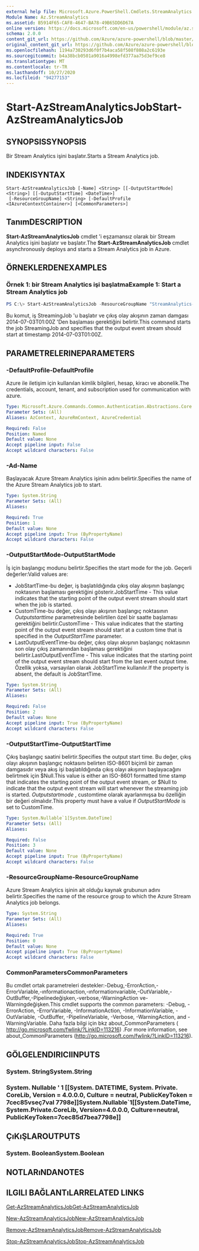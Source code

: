 ```yaml
---
external help file: Microsoft.Azure.PowerShell.Cmdlets.StreamAnalytics.dll-Help.xml
Module Name: Az.StreamAnalytics
ms.assetid: B5914F65-CAF8-4647-BA78-49B65DD6D67A
online version: https://docs.microsoft.com/en-us/powershell/module/az.streamanalytics/start-azstreamanalyticsjob
schema: 2.0.0
content_git_url: https://github.com/Azure/azure-powershell/blob/master/src/StreamAnalytics/StreamAnalytics/help/Start-AzStreamAnalyticsJob.md
original_content_git_url: https://github.com/Azure/azure-powershell/blob/master/src/StreamAnalytics/StreamAnalytics/help/Start-AzStreamAnalyticsJob.md
ms.openlocfilehash: 1194a730293d6f0f7b4aca58f508f808a2c6193e
ms.sourcegitcommit: b4a38bcb0501a9016a4998efd377aa75d3ef9ce8
ms.translationtype: MT
ms.contentlocale: tr-TR
ms.lasthandoff: 10/27/2020
ms.locfileid: "94277153"
---
```

# <span data-ttu-id="1bb57-101">Start-AzStreamAnalyticsJob</span><span class="sxs-lookup"><span data-stu-id="1bb57-101">Start-AzStreamAnalyticsJob</span></span>

## <span data-ttu-id="1bb57-102">SYNOPSIS</span><span class="sxs-lookup"><span data-stu-id="1bb57-102">SYNOPSIS</span></span>
<span data-ttu-id="1bb57-103">Bir Stream Analytics işini başlatır.</span><span class="sxs-lookup"><span data-stu-id="1bb57-103">Starts a Stream Analytics job.</span></span>

## <span data-ttu-id="1bb57-104">INDEKI</span><span class="sxs-lookup"><span data-stu-id="1bb57-104">SYNTAX</span></span>

```
Start-AzStreamAnalyticsJob [-Name] <String> [[-OutputStartMode] <String>] [[-OutputStartTime] <DateTime>]
 [-ResourceGroupName] <String> [-DefaultProfile <IAzureContextContainer>] [<CommonParameters>]
```

## <span data-ttu-id="1bb57-105">Tanım</span><span class="sxs-lookup"><span data-stu-id="1bb57-105">DESCRIPTION</span></span>
<span data-ttu-id="1bb57-106">**Start-AzStreamAnalyticsJob** cmdlet 'i eşzamansız olarak bir Stream Analytics işini başlatır ve başlatır.</span><span class="sxs-lookup"><span data-stu-id="1bb57-106">The **Start-AzStreamAnalyticsJob** cmdlet asynchronously deploys and starts a Stream Analytics job in Azure.</span></span>

## <span data-ttu-id="1bb57-107">ÖRNEKLERDEN</span><span class="sxs-lookup"><span data-stu-id="1bb57-107">EXAMPLES</span></span>

### <span data-ttu-id="1bb57-108">Örnek 1: bir Stream Analytics işi başlatma</span><span class="sxs-lookup"><span data-stu-id="1bb57-108">Example 1: Start a Stream Analytics job</span></span>
```powershell
PS C:\> Start-AzStreamAnalyticsJob -ResourceGroupName "StreamAnalytics-Default-West-US" -Name "StreamingJob" -OutputStartMode "CustomTime" -OutputStartTime "2014-07-03T01:00Z"
```

<span data-ttu-id="1bb57-109">Bu komut, iş StreamingJob 'u başlatır ve çıkış olay akışının zaman damgası 2014-07-03T01:00Z 'Den başlaması gerektiğini belirtir.</span><span class="sxs-lookup"><span data-stu-id="1bb57-109">This command starts the job StreamingJob and specifies that the output event stream should start at timestamp 2014-07-03T01:00Z.</span></span>

## <span data-ttu-id="1bb57-110">PARAMETRELERINE</span><span class="sxs-lookup"><span data-stu-id="1bb57-110">PARAMETERS</span></span>

### <span data-ttu-id="1bb57-111">-DefaultProfile</span><span class="sxs-lookup"><span data-stu-id="1bb57-111">-DefaultProfile</span></span>
<span data-ttu-id="1bb57-112">Azure ile iletişim için kullanılan kimlik bilgileri, hesap, kiracı ve abonelik.</span><span class="sxs-lookup"><span data-stu-id="1bb57-112">The credentials, account, tenant, and subscription used for communication with azure.</span></span>

```yaml
Type: Microsoft.Azure.Commands.Common.Authentication.Abstractions.Core.IAzureContextContainer
Parameter Sets: (All)
Aliases: AzContext, AzureRmContext, AzureCredential

Required: False
Position: Named
Default value: None
Accept pipeline input: False
Accept wildcard characters: False
```

### <span data-ttu-id="1bb57-113">-Ad</span><span class="sxs-lookup"><span data-stu-id="1bb57-113">-Name</span></span>
<span data-ttu-id="1bb57-114">Başlayacak Azure Stream Analytics işinin adını belirtir.</span><span class="sxs-lookup"><span data-stu-id="1bb57-114">Specifies the name of the Azure Stream Analytics job to start.</span></span>

```yaml
Type: System.String
Parameter Sets: (All)
Aliases:

Required: True
Position: 1
Default value: None
Accept pipeline input: True (ByPropertyName)
Accept wildcard characters: False
```

### <span data-ttu-id="1bb57-115">-OutputStartMode</span><span class="sxs-lookup"><span data-stu-id="1bb57-115">-OutputStartMode</span></span>
<span data-ttu-id="1bb57-116">İş için başlangıç modunu belirtir.</span><span class="sxs-lookup"><span data-stu-id="1bb57-116">Specifies the start mode for the job.</span></span>
<span data-ttu-id="1bb57-117">Geçerli değerler:</span><span class="sxs-lookup"><span data-stu-id="1bb57-117">Valid values are:</span></span> 
- <span data-ttu-id="1bb57-118">JobStartTime-bu değer, iş başlatıldığında çıkış olay akışının başlangıç noktasının başlaması gerektiğini gösterir.</span><span class="sxs-lookup"><span data-stu-id="1bb57-118">JobStartTime - This value indicates that the starting point of the output event stream should start when the job is started.</span></span>
- <span data-ttu-id="1bb57-119">CustomTime-bu değer, çıkış olayı akışının başlangıç noktasının *Outputstarttime* parametresinde belirtilen özel bir saatte başlaması gerektiğini belirtir.</span><span class="sxs-lookup"><span data-stu-id="1bb57-119">CustomTime - This value indicates that the starting point of the output event stream should start at a custom time that is specified in the *OutputStartTime* parameter.</span></span> 
 - <span data-ttu-id="1bb57-120">LastOutputEventTime-bu değer, çıkış olayı akışının başlangıç noktasının son olay çıkış zamanından başlaması gerektiğini belirtir.</span><span class="sxs-lookup"><span data-stu-id="1bb57-120">LastOutputEventTime - This value indicates that the starting point of the output event stream should start from the last event output time.</span></span>
<span data-ttu-id="1bb57-121">Özellik yoksa, varsayılan olarak JobStartTime kullanılır.</span><span class="sxs-lookup"><span data-stu-id="1bb57-121">If the property is absent, the default is JobStartTime.</span></span>

```yaml
Type: System.String
Parameter Sets: (All)
Aliases:

Required: False
Position: 2
Default value: None
Accept pipeline input: True (ByPropertyName)
Accept wildcard characters: False
```

### <span data-ttu-id="1bb57-122">-OutputStartTime</span><span class="sxs-lookup"><span data-stu-id="1bb57-122">-OutputStartTime</span></span>
<span data-ttu-id="1bb57-123">Çıkış başlangıç saatini belirtir.</span><span class="sxs-lookup"><span data-stu-id="1bb57-123">Specifies the output start time.</span></span>
<span data-ttu-id="1bb57-124">Bu değer, çıkış olayı akışının başlangıç noktasını belirten ISO-8601 biçimli bir zaman damgasıdır veya akış işi başlatıldığında çıkış olayı akışının başlayacağını belirtmek için $Null.</span><span class="sxs-lookup"><span data-stu-id="1bb57-124">This value is either an ISO-8601 formatted time stamp that indicates the starting point of the output event stream, or $Null to indicate that the output event stream will start whenever the streaming job is started.</span></span>
<span data-ttu-id="1bb57-125">*Outputstartmode* , customtime olarak ayarlanmışsa bu özelliğin bir değeri olmalıdır.</span><span class="sxs-lookup"><span data-stu-id="1bb57-125">This property must have a value if *OutputStartMode* is set to CustomTime.</span></span>

```yaml
Type: System.Nullable`1[System.DateTime]
Parameter Sets: (All)
Aliases:

Required: False
Position: 3
Default value: None
Accept pipeline input: True (ByPropertyName)
Accept wildcard characters: False
```

### <span data-ttu-id="1bb57-126">-ResourceGroupName</span><span class="sxs-lookup"><span data-stu-id="1bb57-126">-ResourceGroupName</span></span>
<span data-ttu-id="1bb57-127">Azure Stream Analytics işinin ait olduğu kaynak grubunun adını belirtir.</span><span class="sxs-lookup"><span data-stu-id="1bb57-127">Specifies the name of the resource group to which the Azure Stream Analytics job belongs.</span></span>

```yaml
Type: System.String
Parameter Sets: (All)
Aliases:

Required: True
Position: 0
Default value: None
Accept pipeline input: True (ByPropertyName)
Accept wildcard characters: False
```

### <span data-ttu-id="1bb57-128">CommonParameters</span><span class="sxs-lookup"><span data-stu-id="1bb57-128">CommonParameters</span></span>
<span data-ttu-id="1bb57-129">Bu cmdlet ortak parametreleri destekler:-Debug,-ErrorAction,-ErrorVariable,-ınformationaction,-ınformationvariable,-OutVariable,-OutBuffer,-Pipelinedeğişken,-verbose,-WarningAction ve-Warningdeğişken.</span><span class="sxs-lookup"><span data-stu-id="1bb57-129">This cmdlet supports the common parameters: -Debug, -ErrorAction, -ErrorVariable, -InformationAction, -InformationVariable, -OutVariable, -OutBuffer, -PipelineVariable, -Verbose, -WarningAction, and -WarningVariable.</span></span> <span data-ttu-id="1bb57-130">Daha fazla bilgi için bkz about_CommonParameters ( http://go.microsoft.com/fwlink/?LinkID=113216) .</span><span class="sxs-lookup"><span data-stu-id="1bb57-130">For more information, see about_CommonParameters (http://go.microsoft.com/fwlink/?LinkID=113216).</span></span>

## <span data-ttu-id="1bb57-131">GÖLGELENDIRICI</span><span class="sxs-lookup"><span data-stu-id="1bb57-131">INPUTS</span></span>

### <span data-ttu-id="1bb57-132">System. String</span><span class="sxs-lookup"><span data-stu-id="1bb57-132">System.String</span></span>

### <span data-ttu-id="1bb57-133">System. Nullable ' 1 [[System. DATETIME, System. Private. CoreLib, Version = 4.0.0.0, Culture = neutral, PublicKeyToken = 7cec85vseç7val 7798e]]</span><span class="sxs-lookup"><span data-stu-id="1bb57-133">System.Nullable\`1[[System.DateTime, System.Private.CoreLib, Version=4.0.0.0, Culture=neutral, PublicKeyToken=7cec85d7bea7798e]]</span></span>

## <span data-ttu-id="1bb57-134">ÇıKıŞLAR</span><span class="sxs-lookup"><span data-stu-id="1bb57-134">OUTPUTS</span></span>

### <span data-ttu-id="1bb57-135">System. Boolean</span><span class="sxs-lookup"><span data-stu-id="1bb57-135">System.Boolean</span></span>

## <span data-ttu-id="1bb57-136">NOTLARıNDA</span><span class="sxs-lookup"><span data-stu-id="1bb57-136">NOTES</span></span>

## <span data-ttu-id="1bb57-137">ILGILI BAĞLANTıLAR</span><span class="sxs-lookup"><span data-stu-id="1bb57-137">RELATED LINKS</span></span>

[<span data-ttu-id="1bb57-138">Get-AzStreamAnalyticsJob</span><span class="sxs-lookup"><span data-stu-id="1bb57-138">Get-AzStreamAnalyticsJob</span></span>](./Get-AzStreamAnalyticsJob.md)

[<span data-ttu-id="1bb57-139">New-AzStreamAnalyticsJob</span><span class="sxs-lookup"><span data-stu-id="1bb57-139">New-AzStreamAnalyticsJob</span></span>](./New-AzStreamAnalyticsJob.md)

[<span data-ttu-id="1bb57-140">Remove-AzStreamAnalyticsJob</span><span class="sxs-lookup"><span data-stu-id="1bb57-140">Remove-AzStreamAnalyticsJob</span></span>](./Remove-AzStreamAnalyticsJob.md)

[<span data-ttu-id="1bb57-141">Stop-AzStreamAnalyticsJob</span><span class="sxs-lookup"><span data-stu-id="1bb57-141">Stop-AzStreamAnalyticsJob</span></span>](./Stop-AzStreamAnalyticsJob.md)


